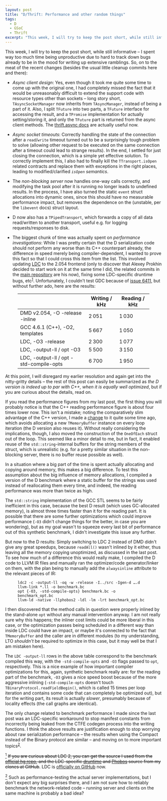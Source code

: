 ```yaml
---
layout: post
title: "D/Thrift: Performance and other random things"
tags:
  - D
  - GSoC
  - Thrift
excerpt: "This week, I will try to keep the post short, while still informative – I spent way too much time being unproductive due to hard to track down bugs already to be in the mood for writing up extensive ramblings. So, on to the meat of the recent changes (besides the usual little cleanup commits here and there)"
---
```


This week, I will try to keep the post short, while still informative – I spent way too much time being unproductive due to hard to track down bugs already to be in the mood for writing up extensive ramblings. So, on to the meat of the recent changes (besides the usual little cleanup commits here and there):

 * _Async client design_: Yes, even though it took me quite some time to come up with the original one, I had completely missed the fact that it would be unreasonably difficult to extend the support code with resource types other than sockets – long story short, `TAsyncSocketManager` now inherits from `TAsyncManager`, instead of being a part of it. Also, I split `TFuture` into two parts, a `TFuture` interface for accessing the result, and a `TPromise` implementation for actually setting/storing it, and only the `TFuture` part is returned from the async client methods. The [thrift.async docs](/code/gsoc/thrift/docs/thrift.async.base.html) are actually useful now.

 * _Async socket timeouts_: Correctly handling the state of the connection after a `read`/`write` timeout turned out to be a surprisingly tough problem to solve (allowing other request to be executed on the same connection after a timeout could lead to strange results). In the end, I settled for just closing the connection, which is a simple yet effective solution. To correctly implement this, I also had to finally kill the `TTransport.isOpen` related contracts and replace them with exceptions in the right places, leading to modified/clarified _`isOpen` semantics_.

 * The _non-blocking server_ now handles one-way calls correctly, and modifying the task pool after it is running no longer leads to undefined results. In the process, I have also turned the static `event` struct allocations into dynamic ones, since this should have no measurable performance impact, but removes the dependence on the (unstable, per the `libevent` docs) struct layout.

 * D now also has a `TPipedTransport`, which forwards a copy of all data read/written to another transport, useful e.g. for logging requests/responses to disk.

 * The biggest chunk of time was actually spent on _performance investigations_: While I was pretty certain that the D serialization code should not perform any worse than its C++ counterpart already, the difference in speed merely being compiler-dependent, I wanted to prove this fact so that I could cross this item from the list. This involved updating [LDC](http://dsource.org/projects/ldc) to the 2.054 frontend (only to discover that Alexey Prokhin decided to start work on it at the same time I did, the related commits in the [main repository](https://bitbucket.org/lindquist/ldc) are his now), fixing some LDC-specific druntime bugs, etc<sup class="footnote" id="fnr1"><a href="#fn1">1</a></sup>. Unfortunately, I couldn't test GDC because of [issue 6411](http://d.puremagic.com/issues/show_bug.cgi?id=6411), but without further ado, here are the results:

<figure>
  <table class="firstname">
    <thead>
      <tr>
        <th>&nbsp;</th>
        <th>Writing / kHz</th>
        <th>Reading / kHz</th>
      </tr>
    </thead>
    <tbody>
      <tr class="odd">
        <td>DMD v2.054, -O -release -inline</td>
        <td>2&thinsp;051</td>
        <td>1&thinsp;030</td>
      </tr>
      <tr>
        <td>GCC 4.6.1 (C++), -O2, templates</td>
        <td>5&thinsp;667</td>
        <td>1&thinsp;050</td>
      </tr>
      <tr class="odd">
        <td>LDC, -O3 -release</td>
        <td>2&thinsp;300</td>
        <td>1&thinsp;077</td>
      </tr>
      <tr>
        <td>LDC, -output-ll / opt -O3</td>
        <td>5&thinsp;500</td>
        <td>3&thinsp;150</td>
      </tr>
      <tr class="odd">
        <td>LDC, -output-ll / opt -std-compile-opts</td>
        <td>6&thinsp;700</td>
        <td>1&thinsp;950</td>
      </tr>
    </tbody>
  </table>
</figure>

At this point, I will disregard my earlier resolution and again get into the nitty-gritty details – the rest of this post can easily be summarized as _the D version is indeed up to par with C++, when it is equally well optimized_, but if you are curious about the details, read on.

If you read the performance figures from my last post, the first thing you will probably notice is that the C++ reading performance figure is about four times lower now. This isn't a mistake; noting the comparatively slim advantage of the C++ version, I made a [change](https://github.com/klickverbot/thrift/commit/e7ab6c3b14b31c0241a1d37e674d3fefcbb53276) to it quite some time ago, which avoids allocating a new `TMemoryBuffer` instance on every loop iteration (the D version also reuses it). Without really considering the implications, though, I also moved the construction of the `OneOfEach` struct out of the loop. This seemed like a minor detail to me, but in fact, it enabled reuse of the `std::string`-internal buffers for the string members of the struct, which is unrealistic (e.g. for a pretty similar situation in the non-blocking server, there is no buffer reuse possible as well).

In a situation where a big part of the time is spent actually allocating and copying around memory, this makes a big difference. To test this assumption about the big influence of memory allocations, I compiled a version of the D benchmark where a static buffer for the strings was used instead of reallocating them every time, and indeed, the reading performance was more than twice as high.

The `std::string` implementation of the GCC STL seems to be fairly inefficient in this case, because the best D result (which uses GC-allocated memory), is almost three times faster than it for the reading part. It is possible that there are some further optimizations which could improve performance (`-O3` didn't change things for the better, in case you are wondering), but as my goal wasn't to squeeze every last bit of performance out of this synthetic benchmark, I didn't investigate this issue any further.

But now to the D results: Simply switching to LDC 2 instead of DMD didn't give any great speedups, because `readAll()` wasn't inlined by it either, thus leaving all the memory copying unoptimized, as discussed in the last post. To see how much of a difference this would really make, I compiled the D code to LLVM IR files and manually ran the optimizer/code generator/linker on them, with the plan being to manually add the `alwaysinline` attribute to the relevant pieces of IR:

<figure><pre><code>ldc2 -c -output-ll -oq -w -release -I../src -Igen-d ….d
llvm-link *.ll -o benchmark.bc
opt {-O3, -std-compile-opts} benchmark.bc -o benchmark_opt.bc
llvm-ld -native -llphobos2 -ldl -lm -lrt benchmark_opt.bc
</code></pre></figure>

I then discovered that the method calls in question were properly inlined by the stand-alone `opt` without any manual intervention anyway. I am not really sure why this happens; the inliner cost limits could be more liberal in this case, or the optimization passes being scheduled in a different way than inside LDC could have an impact, or maybe it's connected to the fact that `TMemoryBuffer` and the caller are in different modules (to my understanding, LTO _shouldn't_ be required to optimize in this case, but it may well be that I am mistaken here).

The `LDC -output-ll` rows in the above table correspond to the benchmark compiled this way, with the `-std-compile-opts` and `-O3` flags passed to `opt`, respectively. This is a nice example of how important compiler optimizations for this, again, synthetic benchmark really are: for the reading part of the benchmark, `-O3` gives a nice speed boost because of the more aggressive inlining (`-std-compile-opts` doesn't touch `TBinaryProtocol.readFieldBegin()`, which is called 15 times per loop iteration and contains some code that can completely be optimized out), but for the writing part, its result is actually _slower_, presumably because of locality effects (the call graphs are identical).

The only change related to benchmark performance I made since the last post was an LDC-specific workaround to stop manifest constants from incorrectly being leaked from the CTFE codegen process into the writing functions. I think the above results are justification enough to stop worrying about raw serialization performance – the results when using the Compact instead of the Binary protocol are similar – and moving on to more important topics<sup class="footnote" id="fnr2"><a href="#fn2">2</a></sup>.

<p class="footnote" id="fn1"><a href="#fnr1"><sup>1</sup></a> <s>If you are curious about LDC 2, you can get the source I used from the <a href="https://bitbucket.org/lindquist/ldc">official hg repo</a>, and the LDC-specific <a href="https://github.com/klickverbot/druntime/tree/ldc2">druntime</a> and <a href="https://github.com/klickverbot/phobos/tree/ldc2">Phobos</a> source from my clones at GitHub</s>. LDC is <a href="https://github.com/ldc-developers/ldc">officially on GitHub</a> now.</p>

<p class="footnote" id="fn2"><a href="#fnr2"><sup>2</sup></a> Such as performance-testing the actual server implementations, but I don't expect any big surprises there, and I am not sure how to reliably benchmark the network-related code – running server and clients on the same machine is probably a bad idea?</p>

